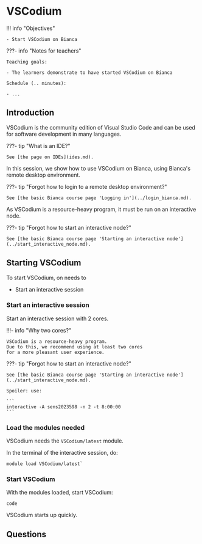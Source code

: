 # VSCodium

!!! info "Objectives" 

    - Start VSCodium on Bianca

???- info "Notes for teachers"

    Teaching goals:

    - The learners demonstrate to have started VSCodium on Bianca

    Schedule (.. minutes):

    - ...

## Introduction

VSCodium is the community edition of Visual Studio Code
and can be used for software development in many languages.

???- tip "What is an IDE?"

    See [the page on IDEs](ides.md).

In this session, we show how to use VSCodium on Bianca,
using Bianca's remote desktop environment.

???- tip "Forgot how to login to a remote desktop environment?"

    See [the basic Bianca course page 'Logging in'](../login_bianca.md).

As VSCodium is a resource-heavy program,
it must be run on an interactive node.

???- tip "Forgot how to start an interactive node?"

    See [the basic Bianca course page 'Starting an interactive node'](../start_interactive_node.md).

## Starting VSCodium

To start VSCodium, on needs to

- Start an interactive session

### Start an interactive session

Start an interactive session with 2 cores.

!!!- info "Why two cores?"

    VSCodium is a resource-heavy program.
    Due to this, we recommend using at least two cores 
    for a more pleasant user experience.

???- tip "Forgot how to start an interactive node?"

    See [the basic Bianca course page 'Starting an interactive node'](../start_interactive_node.md).

    Spoiler: use:

    ```
    interactive -A sens2023598 -n 2 -t 8:00:00
    ```

### Load the modules needed

VSCodium needs the `VSCodium/latest` module.

In the terminal of the interactive session, do:

```
module load VSCodium/latest`
```

### Start VSCodium

With the modules loaded, start VSCodium:

```
code
```

VSCodium starts up quickly.

## Questions

